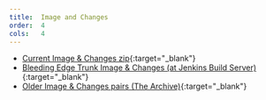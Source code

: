 ```yaml
---
title:  Image and Changes
order:  4
cols:   4
---
```

- [Current Image & Changes zip](http://ftp.squeak.org/4.5/Squeak4.5-13680.zip){:target="_blank"}
- [Bleeding Edge Trunk Image & Changes (at Jenkins Build Server)](http://build.squeak.org/){:target="_blank"}
- [Older Image & Changes pairs (The Archive)](http://ftp.squeak.org/){:target="_blank"}